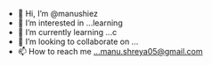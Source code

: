 - 👋 Hi, I’m @manushiez
- 👀 I’m interested in ...learning
- 🌱 I’m currently learning ...c
- 💞️ I’m looking to collaborate on ...
- 📫 How to reach me ...manu.shreya05@gmail.com

<!---
manushiez/manushiez is a ✨ special ✨ repository because its `README.md` (this file) appears on your GitHub profile.
You can click the Preview link to take a look at your changes.
--->
